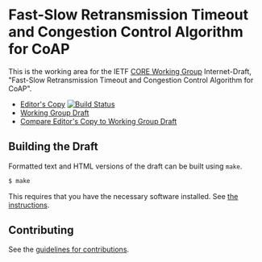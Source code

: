 # Fast-Slow Retransmission Timeout and Congestion Control Algorithm for CoAP

This is the working area for the IETF [CORE Working Group](https://datatracker.ietf.org/wg/core/documents/) Internet-Draft, "Fast-Slow Retransmission Timeout and Congestion Control Algorithm for CoAP".

* [Editor's Copy](https://core-wg.github.io/fasor/#go.draft-ietf-core-fasor.html) [![Build Status](https://travis-ci.org/core-wg/fasor.svg?branch=master)](https://travis-ci.org/core-wg/fasor)
* [Working Group Draft](https://tools.ietf.org/html/draft-ietf-core-fasor)
* [Compare Editor's Copy to Working Group Draft](https://core-wg.github.io/fasor/#go.draft-ietf-core-fasor.diff)

## Building the Draft

Formatted text and HTML versions of the draft can be built using `make`.

```sh
$ make
```

This requires that you have the necessary software installed.  See
[the instructions](https://github.com/martinthomson/i-d-template/blob/master/doc/SETUP.md).


## Contributing

See the
[guidelines for contributions](https://github.com/core-wg/fasor/blob/master/CONTRIBUTING.md).
